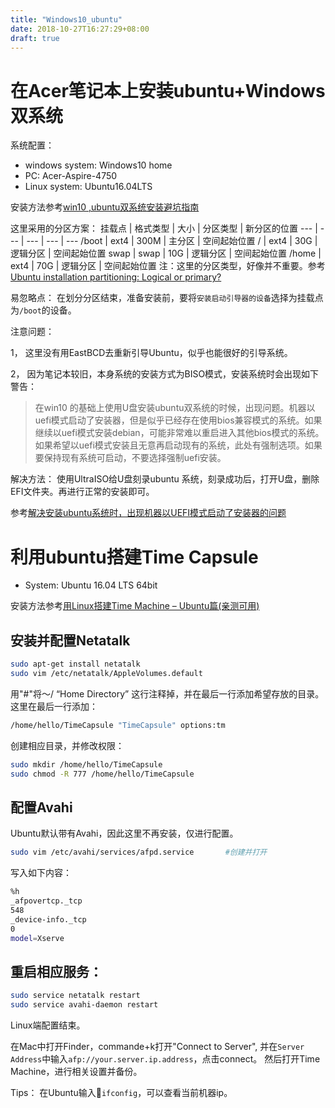 ```yaml
---
title: "Windows10_ubuntu"
date: 2018-10-27T16:27:29+08:00
draft: true
---
```


# 在Acer笔记本上安装ubuntu+Windows双系统

系统配置：
- windows system: Windows10 home
- PC: Acer-Aspire-4750
- Linux system: Ubuntu16.04LTS

安装方法参考[win10 ,ubuntu双系统安装避坑指南](https://segmentfault.com/a/1190000014523888)

这里采用的分区方案：
挂载点 | 格式类型 | 大小 | 分区类型 | 新分区的位置
--- | --- | --- | --- | ---
/boot | ext4 | 300M | 主分区 | 空间起始位置
/ | ext4 | 30G | 逻辑分区 | 空间起始位置
swap | swap | 10G | 逻辑分区 | 空间起始位置
/home | ext4 | 70G | 逻辑分区 | 空间起始位置
注：这里的分区类型，好像并不重要。参考[Ubuntu installation partitioning: Logical or primary?](https://askubuntu.com/questions/121197/ubuntu-installation-partitioning-logical-or-primary)

易忽略点：
在划分分区结束，准备安装前，要将`安装启动引导器的设备`选择为挂载点为`/boot`的设备。

注意问题：

1， 这里没有用EastBCD去重新引导Ubuntu，似乎也能很好的引导系统。

2， 因为笔记本较旧，本身系统的安装方式为BISO模式，安装系统时会出现如下警告：
 >在win10 的基础上使用U盘安装ubuntu双系统的时候，出现问题。机器以uefi模式启动了安装器，但是似乎已经存在使用bios兼容模式的系统。如果继续以uefi模式安装debian，可能非常难以重启进入其他bios模式的系统。如果希望以uefi模式安装且无意再启动现有的系统，此处有强制选项。如果要保持现有系统可启动，不要选择强制uefi安装。

解决方法：
使用UltraISO给U盘刻录ubuntu 系统，刻录成功后，打开U盘，删除EFI文件夹。再进行正常的安装即可。

参考[解决安装ubuntu系统时，出现机器以UEFI模式启动了安装器的问题](https://blog.csdn.net/lx10271129/article/details/77677179)


# 利用ubuntu搭建Time Capsule

- System: Ubuntu 16.04 LTS 64bit

安装方法参考[用Linux搭建Time Machine – Ubuntu篇(亲测可用)](https://blog.e9china.net/share/yonglinuxdajiantimemachineeeubuntupianqincekeyong.html)

## 安装并配置Netatalk
```sh
sudo apt-get install netatalk
sudo vim /etc/netatalk/AppleVolumes.default
```
用"#"将～/ “Home Directory” 这行注释掉，并在最后一行添加希望存放的目录。
这里在最后一行添加：
```sh
/home/hello/TimeCapsule "TimeCapsule" options:tm
```
创建相应目录，并修改权限：
```sh
sudo mkdir /home/hello/TimeCapsule
sudo chmod -R 777 /home/hello/TimeCapsule
```

## 配置Avahi
Ubuntu默认带有Avahi，因此这里不再安装，仅进行配置。

```sh
sudo vim /etc/avahi/services/afpd.service       #创建并打开
```
写入如下内容：
```sh
%h
_afpovertcp._tcp
548
_device-info._tcp
0
model=Xserve
```
## 重启相应服务：
```sh
sudo service netatalk restart
sudo service avahi-daemon restart
```
Linux端配置结束。

在Mac中打开Finder，commande+k打开"Connect to Server", 并在`Server Address`中输入`afp://your.server.ip.address`，点击connect。
然后打开Time Machine，进行相关设置并备份。

Tips：
在Ubuntu输入`ifconfig`，可以查看当前机器ip。